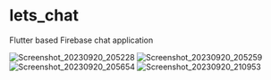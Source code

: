 # lets_chat
Flutter based Firebase chat application 


![Screenshot_20230920_205228](https://github.com/iselvaji/lets_chat/assets/28477412/5d5eb31a-6966-4620-8e8b-f70a46129809)
![Screenshot_20230920_205259](https://github.com/iselvaji/lets_chat/assets/28477412/a04967e2-36f7-4679-a2c6-053b59b94b26)
![Screenshot_20230920_205654](https://github.com/iselvaji/lets_chat/assets/28477412/c799e577-90d1-4454-b554-30fb014e1918)
![Screenshot_20230920_210953](https://github.com/iselvaji/lets_chat/assets/28477412/4315ae84-29b4-4186-b608-d27e80b43b9d)
